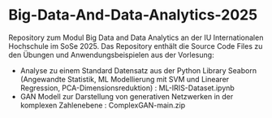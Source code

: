 # Big-Data-And-Data-Analytics-2025
Repository zum Modul Big Data and Data Analytics an der IU Internationalen Hochschule im SoSe 2025. Das Repository enthält die Source Code Files zu den Übungen und Anwendungsbeispielen aus der Vorlesung:

- Analyse zu einem Standard Datensatz aus der Python Library Seaborn (Angewandte Statistik, ML Modellierung mit SVM und Linearer Regression, PCA-Dimensionsreduktion) : ML-IRIS-Dataset.ipynb
- GAN Modell zur Darstellung von generativen Netzwerken in der komplexen Zahlenebene : ComplexGAN-main.zip

